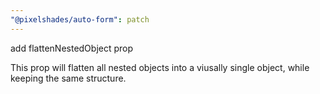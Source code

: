 ```yaml
---
"@pixelshades/auto-form": patch
---
```


add flattenNestedObject prop

This prop will flatten all nested objects into a viusally single object, while keeping the same structure.
